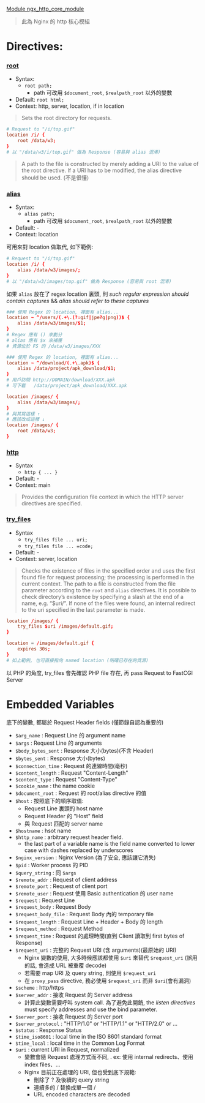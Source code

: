 [Module ngx_http_core_module](https://nginx.org/en/docs/http/ngx_http_core_module.html)

> 此為 Nginx 的 http 核心模組

# Directives:

### [root](https://nginx.org/en/docs/http/ngx_http_core_module.html#root)

- Syntax:
    - `root path;`
        - path 可改用 `$document_root`, `$realpath_root` 以外的變數
- Default: `root html;`
- Context: http, server, location, if in location

> Sets the root directory for requests.

```conf
# Request to "/i/top.gif"
location /i/ {
    root /data/w3;
}
# 以 "/data/w3/i/top.gif" 做為 Response (容易與 alias 混淆)
```

> A path to the file is constructed by merely adding a URI to the value of the root directive. If a URI has to be modified, the alias directive should be used. (不是很懂)


### [alias](https://nginx.org/en/docs/http/ngx_http_core_module.html#alias)

- Syntax:
    - `alias path;`
        - path 可改用 `$document_root`, `$realpath_root` 以外的變數
- Default: -
- Context: location

可用來對 location 做取代, 如下範例:

```conf
# Request to "/i/top.gif"
location /i/ {
    alias /data/w3/images/;
}
# 以 "/data/w3/images/top.gif" 做為 Response (容易與 root 混淆)
```

如果 `alias` 放在了 regex location 裏頭, 則 *such regular expression should contain captures* && *alias should refer to these captures*

```conf
### 使用 Regex 的 location, 裡面有 alias...
location ~ ^/users/(.+\.(?:gif|jpe?g|png))$ {
    alias /data/w3/images/$1;
}
# Regex 應有 () 來劃分
# alias 應有 $x 來補獲
# 資源位於 FS 的 /data/w3/images/XXX
```

```conf
### 使用 Regex 的 location, 裡面有 alias...
location ~ ^/download/(.+\.apk)$ {
    alias /data/project/apk_download/$1;
}
# 用戶訪問 http://DOMAIN/download/XXX.apk
# 可下載   /data/project/apk_download/XXX.apk
```

```conf
location /images/ {
    alias /data/w3/images/;
}
# 與其寫這樣 ↑
# 應該改成這樣 ↓
location /images/ {
    root /data/w3;
}
```


### [http](https://nginx.org/en/docs/http/ngx_http_core_module.html#http)

- Syntax
    - `http { ... }`
- Default: -
- Context: main

> Provides the configuration file context in which the HTTP server directives are specified.


### [try_files](https://nginx.org/en/docs/http/ngx_http_core_module.html#try_files)

- Syntax
    - `try_files file ... uri;`
    - `try_files file ... =code;`
- Default: -
- Context: server, location

> Checks the existence of files in the specified order and uses the first found file for request processing; the processing is performed in the current context. The path to a file is constructed from the file parameter according to the `root` and `alias` directives. It is possible to check directory’s existence by specifying a slash at the end of a name, e.g. “$uri/”. If none of the files were found, an internal redirect to the uri specified in the last parameter is made.

```conf
location /images/ {
    try_files $uri /images/default.gif;
}

location = /images/default.gif {
    expires 30s;
}
# 如上範例, 也可直接指向 named location (明確已存在的資源)
```

以 PHP 的角度, try_files 會先確認 PHP file 存在, 再 pass Request to FastCGI Server



# Embedded Variables

底下的變數, 都屬於 Request Header fields (僅節錄自認為重要的)

- `$arg_name` :          Request Line 的 argument name
- `$args` :              Request Line 的 arguments
- `$body_bytes_sent` :   Response 大小(bytes)(不含 Header)
- `$bytes_sent` :        Response 大小(bytes)
- `$connection_time` :   Request 的連線時間(毫秒)
- `$content_length` :    Request "Content-Length"
- `$content_type` :      Request "Content-Type"
- `$cookie_name` :       the name cookie
- `$document_root` :     Request 的 root/alias directive 的值
- `$host` :              按照底下的順序取值:
    - Request Line 裏頭的 host name
    - Request Header 的 "Host" field
    - 與 Request 匹配的 server name
- `$hostname` :          hsot name
- `$http_name` :         arbitrary request header field.
    - the last part of a variable name is the field name converted to lower case with dashes replaced by underscores
- `$nginx_version` :     Nginx Version (為了安全, 應該讓它消失)
- `$pid` :               Worker process 的 PID
- `$query_string` :      同 `$args`
- `$remote_addr` :       Request of client address
- `$remote_port` :       Request of client port
- `$remote_user` :       Request 使用 Basic authentication 的 user name
- `$request` :           Request Line
- `$request_body` :      Request Body
- `$request_body_file` : Request Body 內的 temporary file
- `$request_length` :    Request Line + Header + Body 的 length
- `$request_method` :    Request Method
- `$request_time` :      Request 的處理時間(直到 Client 讀取到 first bytes of Response)
- `$request_uri` :       完整的 Request URI (含 arguments)(最原始的 URI)
    - Nginx 變數的使用, 大多時候應該都使用 `$uri` 來替代 `$request_uri` (誤用的話, 會造成 URL 被重覆 decode)
    - 若需要 map URI 及 query string, 則使用 `$request_uri`
    - 在 `proxy_pass` directive, 務必使用 `$request_uri` 而非 `$uri`(會有漏洞)
- `$scheme` :            http/https
- `$server_addr` :       接收 Request 的 Server address
    - 計算此變數需要呼叫 system call. 為了避免此開銷, the *listen directives* must specify addresses and use the bind parameter.
- `$server_port` :       接收 Request 的 Server port
- `$server_protocol` :   "HTTP/1.0" or "HTTP/1.1" or "HTTP/2.0" or ...
- `$status` :            Response Status
- `$time_iso8601` :      local time in the ISO 8601 standard format
- `$time_local` :        local time in the Common Log Format
- `$uri` :               current URI in Request, normalized
    - 變數會隨 Request 處理方式而不同, . ex: 使用 internal redirects、使用 index files、...
    - Nginx 目前正在處理的 URI, 但也受到底下規範:
        - 刪除了 ? 及後續的 query string
        - 連續多的 / 替換成單一個 /
        - URL encoded characters are decoded